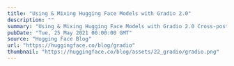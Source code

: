 ```yaml
---
title: "Using & Mixing Hugging Face Models with Gradio 2.0"
description: ""
summary: "Using & Mixing Hugging Face Models with Gradio 2.0 Cross-posted from the Gradio blog. The Hugging Fa..."
pubDate: "Tue, 25 May 2021 00:00:00 GMT"
source: "Hugging Face Blog"
url: "https://huggingface.co/blog/gradio"
thumbnail: "https://huggingface.co/blog/assets/22_gradio/gradio.png"
---
```


